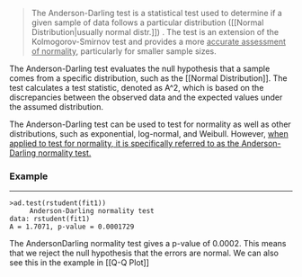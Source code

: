 >The Anderson-Darling test is a statistical test used to determine if a given sample of data follows a particular distribution ([[Normal Distribution|usually normal distr.]]) . The test is an extension of the Kolmogorov-Smirnov test and provides a more <u>accurate assessment of normality</u>, particularly for smaller sample sizes.

The Anderson-Darling test evaluates the null hypothesis that a sample comes from a specific distribution, such as the [[Normal Distribution]]. The test calculates a test statistic, denoted as A^2, which is based on the discrepancies between the observed data and the expected values under the assumed distribution.

The Anderson-Darling test can be used to test for normality as well as other distributions, such as exponential, log-normal, and Weibull. However, <u>when applied to test for normality, it is specifically referred to as the Anderson-Darling normality test.</u>

### Example
---
	>ad.test(rstudent(fit1))
		 Anderson-Darling normality test 
	data: rstudent(fit1) 
	A = 1.7071, p-value = 0.0001729

The AndersonDarling normality test gives a p-value of 0.0002. This means that we reject the null hypothesis that the errors are normal. We can also see this in the example in [[Q-Q Plot]]